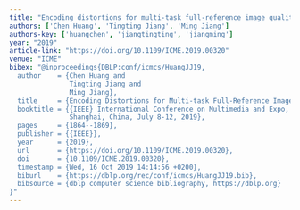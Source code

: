 ```yaml
---
title: "Encoding distortions for multi-task full-reference image quality assessment"
authors: ['Chen Huang', 'Tingting Jiang', 'Ming Jiang']
authors-key: ['huangchen', 'jiangtingting', 'jiangming']
year: "2019"
article-link: "https://doi.org/10.1109/ICME.2019.00320"
venue: "ICME"
bibex: "@inproceedings{DBLP:conf/icmcs/HuangJJ19,
  author    = {Chen Huang and
               Tingting Jiang and
               Ming Jiang},
  title     = {Encoding Distortions for Multi-task Full-Reference Image Quality Assessment},
  booktitle = {{IEEE} International Conference on Multimedia and Expo, {ICME} 2019,
               Shanghai, China, July 8-12, 2019},
  pages     = {1864--1869},
  publisher = {{IEEE}},
  year      = {2019},
  url       = {https://doi.org/10.1109/ICME.2019.00320},
  doi       = {10.1109/ICME.2019.00320},
  timestamp = {Wed, 16 Oct 2019 14:14:56 +0200},
  biburl    = {https://dblp.org/rec/conf/icmcs/HuangJJ19.bib},
  bibsource = {dblp computer science bibliography, https://dblp.org}
}"
---
```

